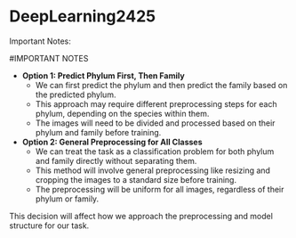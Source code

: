 # DeepLearning2425

Important Notes:


#IMPORTANT NOTES

* **Option 1: Predict Phylum First, Then Family**
  * We can first predict the phylum and then predict the family based on the predicted phylum.
  * This approach may require different preprocessing steps for each phylum, depending on the species within them.
  * The images will need to be divided and processed based on their phylum and family before training.
* **Option 2: General Preprocessing for All Classes**
  * We can treat the task as a classification problem for both phylum and family directly without separating them.
  * This method will involve general preprocessing like resizing and cropping the images to a standard size before training.
  * The preprocessing will be uniform for all images, regardless of their phylum or family.

This decision will affect how we approach the preprocessing and model structure for our task.
